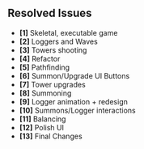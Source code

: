 ## Resolved Issues ##
- **[1]** Skeletal, executable game
- **[2]** Loggers and Waves
- **[3]** Towers shooting
- **[4]** Refactor
- **[5]** Pathfinding
- **[6]** Summon/Upgrade UI Buttons
- **[7]** Tower upgrades
- **[8]** Summoning
- **[9]** Logger animation + redesign
- **[10]** Summons/Logger interactions
- **[11]** Balancing
- **[12]** Polish UI
- **[13]** Final Changes